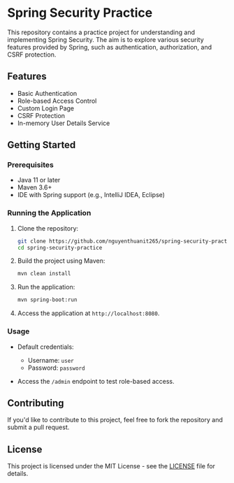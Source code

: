 # Spring Security Practice

This repository contains a practice project for understanding and implementing Spring Security. The aim is to explore various security features provided by Spring, such as authentication, authorization, and CSRF protection.

## Features

- Basic Authentication
- Role-based Access Control
- Custom Login Page
- CSRF Protection
- In-memory User Details Service

## Getting Started

### Prerequisites

- Java 11 or later
- Maven 3.6+
- IDE with Spring support (e.g., IntelliJ IDEA, Eclipse)

### Running the Application

1. Clone the repository:
    ```bash
    git clone https://github.com/nguyenthuanit265/spring-security-practice.git
    cd spring-security-practice
    ```

2. Build the project using Maven:
    ```bash
    mvn clean install
    ```

3. Run the application:
    ```bash
    mvn spring-boot:run
    ```

4. Access the application at `http://localhost:8080`.

### Usage

- Default credentials:
    - Username: `user`
    - Password: `password`

- Access the `/admin` endpoint to test role-based access.

## Contributing

If you'd like to contribute to this project, feel free to fork the repository and submit a pull request.

## License

This project is licensed under the MIT License - see the [LICENSE](LICENSE) file for details.

